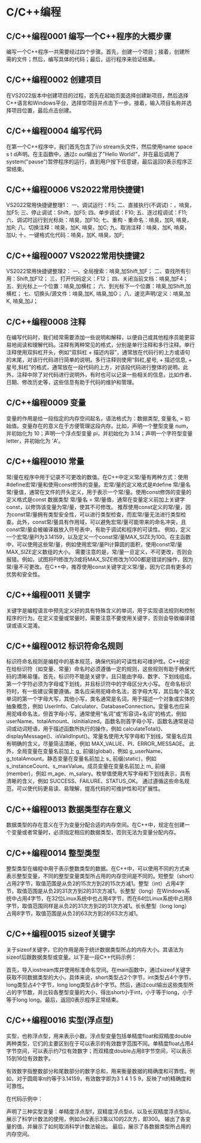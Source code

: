 # C/C++编程

## C/C++编程0001 编写一个C++程序的大概步骤
编写一个C++程序一共需要经过四个步骤。首先，创建一个项目；接着，创建所需的文件；然后，编写具体的代码；最后，运行程序来验证结果。 
## C/C++编程0002 创建项目
在VS2022版本中创建项目的过程，首先在起始页面选择创建新项目，然后选择C++语言和Windows平台，选择空项目并点击下一步。接着，输入项目名称并选择项目位置，最后点击创建。


## C/C++编程0004 编写代码
在第一个C++程序中，我们首先包含了i/o stream头文件，然后使用name space s t d声明。在主函数中，通过c out输出了"Hello World!"，并在最后调用了system("pause")暂停程序的运行，直到用户按下任意键，最后返回0表示程序正常结束。

## C/C++编程0006 VS2022常用快捷键1

VS2022常用快捷键整理1：
一、调试运行：F5;
二、直接执行(不调试)：，啃臭，加F5;
三、停止调试：Shift，加F5;
四、单步调试：F10;
五、逐过程调试：F11;
六、调试时运行到光标处：啃臭，加F10;
七、重构 - 重命名：啃臭，加R, 啃臭，加R;
八、切换注释：啃臭，加K, 啃臭，加C;
九、取消注释：啃臭，加K, 啃臭，加U;
十、一键格式化代码：啃臭，加K, 啃臭，加F;
## C/C++编程0007 VS2022常用快捷键2

VS2022常用快捷键整理2：
一、全局搜索：啃臭,加Shift,加F；
二、查找所有引用：Shift,加F12；
三、打开代码定义：F12；
四、关闭当前文档：啃臭,加F4；
五、到光标上一个位置：啃臭,加横杠；
六、到光标下一个位置：啃臭,加Shift,加横杠；
七、切换头/源文件：啃臭,加K, 啃臭,加O；
八、速览声明/定义：啃臭,加K, 啃臭,加J；


## C/C++编程0008 注释
在编写代码时，我们经常需要添加一些说明和解释，以便自己或其他程序员能更容易地阅读和理解代码。注释有两种常见的格式，分别是单行注释和多行注释。单行注释使用双斜杠开头，例如“双斜杠 + 描述内容”，通常放在代码行的上方或语句的末尾，对该行代码进行简单的说明。多行注释则使用“斜杠,星号, + 描述信息, + 星号,斜杠”的格式，通常放在一段代码的上方，对该段代码进行整体的说明。此外，注释中除了对代码进行说明外，有时也可以记录一些相关的信息，比如作者、日期、修改历史等，这些信息有助于代码的维护和管理。

## C/C++编程0009 变量
变量的作用是给一段指定的内存空间起名，语法格式为：数据类型, 变量名, = 初始值。变量存在的意义在于方便管理这段内存。比如，声明一个整型变量 num，并初始化为 10；声明一个浮点型变量 pi，并初始化为 3.14；声明一个字符型变量 letter，并初始化为 'A'。

## C/C++编程0010 常量
常/量在程序中用于记录不可更改的数值。在C++中定义常/量有两种方式：使用#define宏常/量和使用const修饰的变量。宏常/量的定义格式是#define 常/量名 常/量值，通常在文件的开头定义，用于表示一个常/量。使用const修饰的变量的定义格式是const 数据类型 常/量名 = 常/量值，通常在变量定义前加上关键字const，以修饰该变量为常/量，使其不可修改。
推荐使用const定义的常/量，因为const常/量拥有类型安全性，可以进行类型检查，而宏常/量无法进行类型检查。此外，const常/量具有作用域，可以避免宏常/量可能带来的命名冲突，且const常/量会被编译器放入符号表中，有助于调试和程序的可读性。
例如，定义一个宏常/量PI为3.14159，以及定义一个const常/量MAX_SIZE为100。在主函数中，可以使用这些常/量，例如使用宏常/量PI计算圆的面积，使用const常/量MAX_SIZE定义数组的大小。
需要注意的是，常/量一旦定义，不可更改，否则会报错。例如，试图将PI修改为3或将MAX_SIZE修改为1000都是错误的操作，因为常/量不可更改。在C++中，推荐使用const关键字定义常/量，因为它具有更多的优势和安全性。

## C/C++编程0011 关键字
关键字是编程语言中预先定义好的具有特殊含义的单词，用于实现语法规则和控制程序的行为。在定义变量或常量时，需要注意不要使用关键字，否则会导致编译错误或语义混淆。

## C/C++编程0012 标识符命名规则
标识符命名规则是编程中的基本规范，确保代码的可读性和可维护性。C++规定在给标识符（如变量、常量）命名时必须遵循一定的规则，这些规则有助于确保代码的清晰易懂。首先，标识符不能是关键字，且只能由字母、数字、下划线组成。第一个字符必须为字母或下划线，并且标识符中的字母区分大小写。
在命名标识符时，有一些建议需要遵循。类名应采用驼峰命名法，首字母大写，其后每个英文单词的第一个字母大写，其他小写，类名通常是名词，用于描述一个对象或实体的抽象概念，例如 UserInfo、Calculator、DatabaseConnection。变量名也应采用驼峰命名法，但首字母小写，通常使用“名词”或“形容词+名词”的格式，例如 userName、totalAmount、isInitialized。函数名则首字母小写，函数名通常是动词或动词短语，用于描述函数所执行的操作，例如 calculateTotal()、displayMessage()、isValidInput()。常量名使用大写字母和下划线，常量名应具有明确的含义，尽量简洁清晰，例如 MAX_VALUE、PI、ERROR_MESSAGE。
此外，全局变量在变量名前加上 g_ 前缀(global)，例如 g_userName、g_totalAmount。静态变量在变量名前加上 s_ 前缀(static)，例如 s_instanceCount、s_maxValue。成员变量在变量名前加上 m_ 前缀(member)，例如 m_age、m_salary。枚举值使用大写字母和下划线表示，具有清晰的含义，例如 SUCCESS、FAILURE、STATUS_OK。
通过遵循这些命名规范，可以使代码更易读、易理解，提高代码的可维护性和可扩展性。

## C/C++编程0013 数据类型存在意义
数据类型的存在意义在于为变量分配合适的内存空间。在C++中，规定在创建一个变量或者常量时，必须指定相应的数据类型，否则无法为变量分配内存。

## C/C++编程0014 整型类型
整型类型在编程中用于表示整数类型的数据。在C++中，可以使用不同的方式来表示整型变量，不同的整型变量类型所占用的内存空间是不同的。短整型（short）占用2字节，取值范围是从负2的15次方到2的15次方减1。整型（int）占用4字节，取值范围是从负2的31次方到2的31次方减1。长整型（long）在Windows系统中占用4字节，在32位Linux系统中也占用4字节，而在64位Linux系统中占用8字节，取值范围同样是从负2的31次方到2的31次方减1。长长整型（long long）占用8字节，取值范围是从负2的63次方到2的63次方减1。

## C/C++编程0015 sizeof关键字
关于sizeof关键字，它的作用是用于统计数据类型所占的内存大小。其语法为sizeof后跟数据类型或变量。以下是一段C++代码示例：

首先，导入iostream库并使用标准命名空间。在main函数中，通过sizeof关键字获取不同数据类型的大小，具体来说，short类型占2个字节，int类型占4个字节，long类型占4个字节，long long类型占8个字节。然后，通过cout输出这些类型所占的字节数，并比较各整型变量的大小，得出short小于int，小于等于long，小于等于long long。最后，返回0表示程序正常结束。

## C/C++编程0016 实型(浮点型)
实型，也称浮点型，用来表示小数。浮点型变量包括单精度float和双精度double两种类型，它们的主要区别在于可以表示的有效数字范围不同。单精度float占用4字节空间，可以表示约7位有效数字；而双精度double占用8字节空间，可以表示15到16位有效数字。

有效数字指整数部分和尾数部分的数字总和，用来衡量数据的精确度和可靠性。例如，对于圆周率π约等于3.14159，有效数字即为3 1 4 1 5 9，反映了π的精确度和可靠性。

在代码示例中：

声明了三种实型变量：单精度浮点型f，双精度浮点型d，以及长双精度浮点型ld。
展示了科学计数法的使用，例如3e2表示3乘以10的2次方，即300。
输出了各变量的值，并展示了如何取消科学计数法输出。
最后，展示了各数据类型所占用的内存空间。